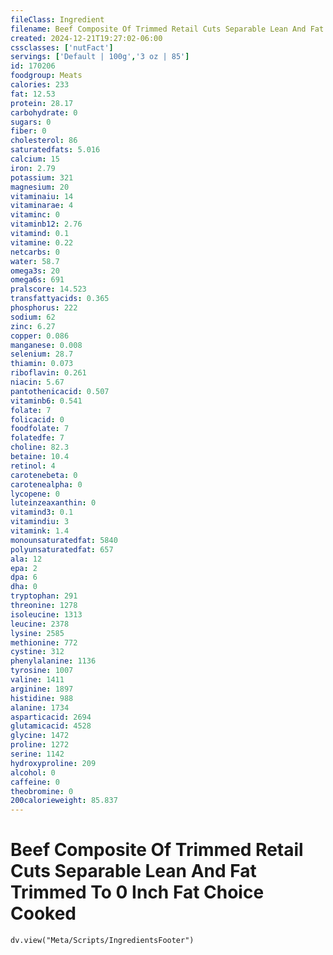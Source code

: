 ```yaml
---
fileClass: Ingredient
filename: Beef Composite Of Trimmed Retail Cuts Separable Lean And Fat Trimmed To 0 Inch Fat Choice Cooked
created: 2024-12-21T19:27:02-06:00
cssclasses: ['nutFact']
servings: ['Default | 100g','3 oz | 85']
id: 170206
foodgroup: Meats
calories: 233
fat: 12.53
protein: 28.17
carbohydrate: 0
sugars: 0
fiber: 0
cholesterol: 86
saturatedfats: 5.016
calcium: 15
iron: 2.79
potassium: 321
magnesium: 20
vitaminaiu: 14
vitaminarae: 4
vitaminc: 0
vitaminb12: 2.76
vitamind: 0.1
vitamine: 0.22
netcarbs: 0
water: 58.7
omega3s: 20
omega6s: 691
pralscore: 14.523
transfattyacids: 0.365
phosphorus: 222
sodium: 62
zinc: 6.27
copper: 0.086
manganese: 0.008
selenium: 28.7
thiamin: 0.073
riboflavin: 0.261
niacin: 5.67
pantothenicacid: 0.507
vitaminb6: 0.541
folate: 7
folicacid: 0
foodfolate: 7
folatedfe: 7
choline: 82.3
betaine: 10.4
retinol: 4
carotenebeta: 0
carotenealpha: 0
lycopene: 0
luteinzeaxanthin: 0
vitamind3: 0.1
vitamindiu: 3
vitamink: 1.4
monounsaturatedfat: 5840
polyunsaturatedfat: 657
ala: 12
epa: 2
dpa: 6
dha: 0
tryptophan: 291
threonine: 1278
isoleucine: 1313
leucine: 2378
lysine: 2585
methionine: 772
cystine: 312
phenylalanine: 1136
tyrosine: 1007
valine: 1411
arginine: 1897
histidine: 988
alanine: 1734
asparticacid: 2694
glutamicacid: 4528
glycine: 1472
proline: 1272
serine: 1142
hydroxyproline: 209
alcohol: 0
caffeine: 0
theobromine: 0
200calorieweight: 85.837
---
```


# Beef Composite Of Trimmed Retail Cuts Separable Lean And Fat Trimmed To 0 Inch Fat Choice Cooked

```dataviewjs
dv.view("Meta/Scripts/IngredientsFooter")
```
